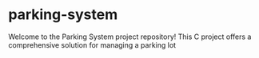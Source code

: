 # parking-system
Welcome to the Parking System project repository! This C project offers a comprehensive solution for managing a parking lot
